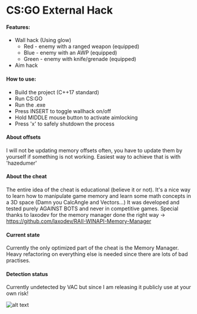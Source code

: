 # CS:GO External Hack
#### Features:
- Wall hack (Using glow)
  - Red - enemy with a ranged weapon (equipped)
  - Blue - enemy with an AWP (equipped)
  - Green - enemy with knife/grenade (equipped)
- Aim hack

#### How to use:
- Build the project (C++17 standard)
- Run CS:GO
- Run the .exe
- Press INSERT to toggle wallhack on/off
- Hold MIDDLE mouse button to activate aimlocking
- Press 'x' to safely shutdown the process

#### About offsets
I will not be updating memory offsets often, you have to update them by yourself if something is not working.
Easiest way to achieve that is with 'hazedumer'

#### About the cheat
The entire idea of the cheat is educational (believe it or not).
It's a nice way to learn how to manipulate game memory and learn some math concepts in a 3D space (Damn you CalcAngle and Vectors...)
It was developed and tested purely AGAINST BOTS and never in competitive games.
Special thanks to laxodev for the memory manager done the right way -> https://github.com/laxodev/RAII-WINAPI-Memory-Manager

#### Current state
Currently the only optimized part of the cheat is the Memory Manager. Heavy refactoring on everything else is needed since there are lots of bad practises.

#### Detection status
Currently undetected by VAC but since I am releasing it publicly use at your own risk!

![alt text](https://i.imgur.com/2Xf5AFB.png)

